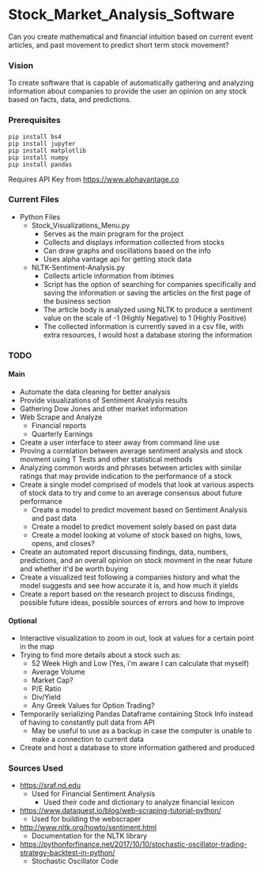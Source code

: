 # Stock_Market_Analysis_Software

Can you create mathematical and financial intuition based on current event articles, and past movement to predict short term stock movement?

### Vision
To create software that is capable of automatically gathering and analyzing information about companies to provide the user an opinion on any stock based on facts, data, and predictions.

### Prerequisites
    pip install bs4
    pip install jupyter
    pip install matplotlib
    pip install numpy
    pip install pandas
Requires API Key from https://www.alphavantage.co

### Current Files
* Python Files
    * Stock_Visualizations_Menu.py
        * Serves as the main program for the project
        * Collects and displays information collected from stocks
        * Can draw graphs and oscillations based on the info
        * Uses alpha vantage api for getting stock data
    * NLTK-Sentiment-Analysis.py
        * Collects article information from ibtimes
        * Script has the option of searching for companies specifically and saving the information or saving the articles on the first page of the business section
        * The article body is analyzed using NLTK to produce a sentiment value on the scale of -1 (Highly Negative) to 1 (Highly Positive)
        * The collected information is currently saved in a csv file, with extra resources, I would host a database storing the information
    
### TODO
#### Main
* Automate the data cleaning for better analysis
* Provide visualizations of Sentiment Analysis results
* Gathering Dow Jones and other market information
* Web Scrape and Analyze 
    * Financial reports
    * Quarterly Earnings
* Create a user interface to steer away from command line use
* Proving a correlation between average sentiment analysis and stock movment using T Tests and other statistical methods
* Analyzing common words and phrases between articles with similar ratings that may provide indication to the performance of a stock
* Create a single model comprised of models that look at various aspects of stock data to try and come to an average consensus about future performance
    * Create a model to predict movement based on Sentiment Analysis and past data
    * Create a model to predict movement solely based on past data
    * Create a model looking at volume of stock based on highs, lows, opens, and closes?
* Create an automated report discussing findings, data, numbers, predictions, and an overall opinion on stock movment in the near future and whether it'd be worth buying
* Create a visualized test following a companies history and what the model suggests and see how accurate it is, and how much it yields
* Create a report based on the research project to discuss findings, possible future ideas, possible sources of errors and how to improve

#### Optional
* Interactive visualization to zoom in out, look at values for a certain point in the map  
* Trying to find more details about a stock such as:
    * 52 Week High and Low (Yes, i'm aware I can calculate that myself)
    * Average Volume
    * Market Cap?
    * P/E Ratio
    * Div/Yield
    * Any Greek Values for Option Trading?
* Temporarily serializing Pandas Dataframe containing Stock Info instead of having to constantly pull data from API
    * May be useful to use as a backup in case the computer is unable to make a connection to current data
* Create and host a database to store information gathered and produced
    

### Sources Used
* https://sraf.nd.edu
    * Used for Financial Sentiment Analysis
        * Used their code and dictionary to analyze financial lexicon
* https://www.dataquest.io/blog/web-scraping-tutorial-python/
    * Used for building the webscraper
* http://www.nltk.org/howto/sentiment.html
    * Documentation for the NLTK library
* https://pythonforfinance.net/2017/10/10/stochastic-oscillator-trading-strategy-backtest-in-python/
    * Stochastic Oscillator Code
